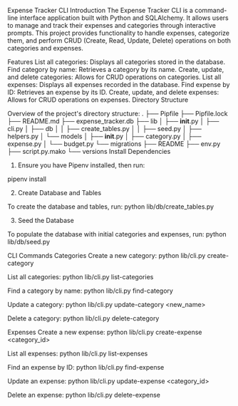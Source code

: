 Expense Tracker CLI
Introduction
The Expense Tracker CLI is a command-line interface application built with Python and SQLAlchemy. It allows users to manage and track their expenses and categories through interactive prompts. This project provides functionality to handle expenses, categorize them, and perform CRUD (Create, Read, Update, Delete) operations on both categories and expenses.

Features
List all categories: Displays all categories stored in the database.
Find category by name: Retrieves a category by its name.
Create, update, and delete categories: Allows for CRUD operations on categories.
List all expenses: Displays all expenses recorded in the database.
Find expense by ID: Retrieves an expense by its ID.
Create, update, and delete expenses: Allows for CRUD operations on expenses.
Directory Structure

Overview of the project's directory structure:
.
├── Pipfile
├── Pipfile.lock
├── README.md
├── expense_tracker.db
├── lib
│   ├── __init__.py
│   ├── cli.py
│   ├── db
│   │   ├── create_tables.py
│   │   ├── seed.py
│   ├── helpers.py
│   └── models
│       ├── __init__.py
│       ├── category.py
│       ├── expense.py
│       └── budget.py
└── migrations
    ├── README
    ├── env.py
    ├── script.py.mako
    └── versions
Install Dependencies

1. Ensure you have Pipenv installed, then run:

pipenv install

2. Create Database and Tables

To create the database and tables, run:
python lib/db/create_tables.py

3. Seed the Database

To populate the database with initial categories and expenses, run:
python lib/db/seed.py

CLI Commands
Categories
Create a new category:
python lib/cli.py create-category <name>

List all categories:
python lib/cli.py list-categories

Find a category by name:
python lib/cli.py find-category <name>


Update a category:
python lib/cli.py update-category <id> <new_name>

Delete a category:
python lib/cli.py delete-category <id>

Expenses
Create a new expense:
python lib/cli.py create-expense <amount> <category_id> <date>

List all expenses:
python lib/cli.py list-expenses

Find an expense by ID:
python lib/cli.py find-expense <id>

Update an expense:
python lib/cli.py update-expense <id> <amount> <category_id> <date>

Delete an expense:
python lib/cli.py delete-expense <id>
